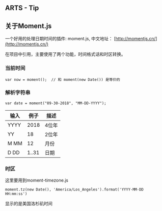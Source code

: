 ## ARTS - Tip
## 关于Moment.js
一个好用的处理日期时间的插件: moment.js, 中文地址： [http://momentjs.cn/](http://momentjs.cn/)

在项目中引用，主要使用了两个功能，时间格式话和时区转换。

### 当前时间

```
var now = moment();  // 和 moment(new Date()) 是等价的

```

### 解析字符串

```
var date = moment("09-30-2018", "MM-DD-YYYY");

```


| 输入 | 例子 | 描述 |
| --- | --- | --- |
| YYYY | 2018| 4位年 |
| YY | 18 | 2位年 |
|M MM|12| 月份|
|D DD|1..31|日期|

### 时区

这里要用到moment-timezone.js 

```
moment.tz(new Date(), 'America/Los_Angeles').format('YYYY-MM-DD HH:mm:ss')
```
显示的是美国洛杉矶时间



